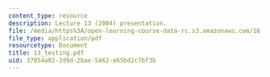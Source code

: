 ```yaml
---
content_type: resource
description: Lecture 13 (2004) presentation.
file: /media/https%3A/open-learning-course-data-rc.s3.amazonaws.com/16-01-unified-engineering-i-ii-iii-iv-fall-2005-spring-2006/37054a022d9d2bae5462e65bd2c76f3b_13_testing.pdf
file_type: application/pdf
resourcetype: Document
title: 13_testing.pdf
uid: 37054a02-2d9d-2bae-5462-e65bd2c76f3b
---
```

